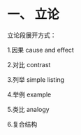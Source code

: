 # 一、 立论

立论段展开方式：

1.因果 cause and effect

2.对比 contrast

3.列举 simple listing

4.举例 example

5.类比 analogy

6.复合结构

